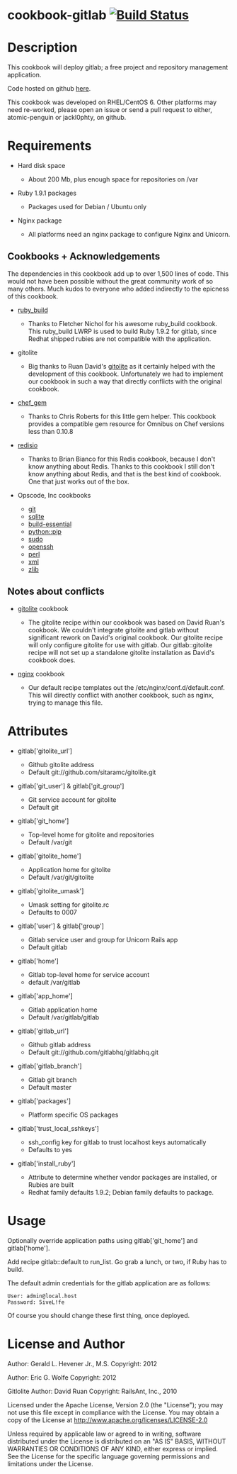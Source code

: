# <a name="title"></a> cookbook-gitlab [![Build Status](https://secure.travis-ci.org/atomic-penguin/cookbook-gitlab.png?branch=master)](http://travis-ci.org/atomic-penguin/cookbook-gitlab)

Description
===========

This cookbook will deploy gitlab; a free project and repository management
application.

Code hosted on github [here](https://github.com/gitlabhq/gitlabhq/tree/stable).

This cookbook was developed on RHEL/CentOS 6.  Other platforms may need re-worked,
please open an issue or send a pull request to either, atomic-penguin or jackl0phty, on github.

Requirements
============

* Hard disk space
  - About 200 Mb, plus enough space for repositories on /var

* Ruby 1.9.1 packages
  - Packages used for Debian / Ubuntu only

* Nginx package
  - All platforms need an nginx package to configure Nginx and Unicorn.

Cookbooks + Acknowledgements
----------------------------

The dependencies in this cookbook add up to over 1,500 lines of code.
This would not have been possible without the great community work of so many others.
Much kudos to everyone who added indirectly to the epicness of this cookbook.

* [ruby\_build](http://fnichol.github.com/chef-ruby_build/)
  - Thanks to Fletcher Nichol for his awesome ruby\_build cookbook.
    This ruby\_build LWRP is used to build Ruby 1.9.2 for gitlab,
    since Redhat shipped rubies are not compatible with the application.

* gitolite
  - Big thanks to Ruan David's [gitolite](http://ckbk.it/gitolite) as
    it certainly helped with the development of this cookbook.
    Unfortunately we had to implement our cookbook in such a way that
    directly conflicts with the original cookbook.

* [chef\_gem](http://ckbk.it/chef_gem)
  - Thanks to Chris Roberts for this little gem helper.  This cookbook
    provides a compatible gem resource for Omnibus on Chef versions less
    than 0.10.8

* [redisio](http://ckbk.it/redisio)
  - Thanks to Brian Bianco for this Redis cookbook, because I don't know
    anything about Redis.  Thanks to this cookbook I still don't know
    anything about Redis, and that is the best kind of cookbook.  One
    that just works out of the box.

* Opscode, Inc cookbooks
  - [git](http://ckbk.it/git)
  - [sqlite](http://ckbk.it/sqlite)
  - [build-essential](http://ckbk.it/build-essential)
  - [python::pip](http://ckbk.it/python)
  - [sudo](http://ckbk.it/sudo)
  - [openssh](http://ckbk.it/openssh)
  - [perl](http://ckbk.it/perl)
  - [xml](http://ckbk.it/xml)
  - [zlib](http://ckbk.it/zlib)


Notes about conflicts
---------------------

* [gitolite](http://ckbk.it/gitolite) cookbook
  - The gitolite recipe within our cookbook was based on David Ruan's cookbook.
    We couldn't integrate gitolite and gitlab without significant rework on David's
    original cookbook.  Our gitolite recipe will only configure gitolite for use with gitlab.
    Our gitlab::gitolite recipe will not set up a standalone gitolite installation as David's
    cookbook does.

* [nginx](http://ckbk.it/nginx) cookbook
  - Our default recipe templates out the /etc/nginx/conf.d/default.conf.  This will directly
    conflict with another cookbook, such as nginx, trying to manage this file.

Attributes
==========

* gitlab['gitolite\_url']
  - Github gitolite address
  - Default git://github.com/sitaramc/gitolite.git

* gitlab['git\_user'] & gitlab['git\_group']
  - Git service account for gitolite
  - Default git

* gitlab['git\_home']
  - Top-level home for gitolite and repositories
  - Default /var/git

* gitlab['gitolite\_home']
  - Application home for gitolite
  - Default /var/git/gitolite

* gitlab['gitolite\_umask']
  - Umask setting for gitolite.rc
  - Defaults to 0007

* gitlab['user'] & gitlab['group']
  - Gitlab service user and group for Unicorn Rails app
  - Default gitlab

* gitlab['home']
  - Gitlab top-level home for service account
  - default /var/gitlab

* gitlab['app\_home']
  - Gitlab application home
  - Default /var/gitlab/gitlab

* gitlab['gitlab\_url']
  - Github gitlab address
  - Default git://github.com/gitlabhq/gitlabhq.git

* gitlab['gitlab\_branch']
  - Gitlab git branch
  - Default master

* gitlab['packages']
  - Platform specific OS packages

* gitlab['trust\_local\_sshkeys']
  - ssh\_config key for gitlab to trust localhost keys automatically
  - Defaults to yes

* gitlab['install\_ruby']
  - Attribute to determine whether vendor packages are installed,
    or Rubies are built
  - Redhat family defaults 1.9.2; Debian family defaults to package.

Usage
=====

Optionally override application paths using gitlab['git\_home'] and gitlab['home'].

Add recipe gitlab::default to run\_list.  Go grab a lunch, or two, if Ruby has to build.

The default admin credentials for the gitlab application are as follows:

    User: admin@local.host
    Password: 5iveL!fe

Of course you should change these first thing, once deployed.

License and Author
==================

Author: Gerald L. Hevener Jr., M.S.
Copyright: 2012

Author: Eric G. Wolfe 
Copyright: 2012

Gitlolite Author: David Ruan
Copyright: RailsAnt, Inc., 2010

Licensed under the Apache License, Version 2.0 (the "License");
you may not use this file except in compliance with the License.
You may obtain a copy of the License at
    http://www.apache.org/licenses/LICENSE-2.0

Unless required by applicable law or agreed to in writing, software
distributed under the License is distributed on an "AS IS" BASIS,
WITHOUT WARRANTIES OR CONDITIONS OF ANY KIND, either express or implied.
See the License for the specific language governing permissions and
limitations under the License.
